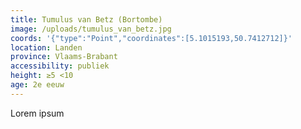 ```yaml
---
title: Tumulus van Betz (Bortombe)
image: /uploads/tumulus_van_betz.jpg
coords: '{"type":"Point","coordinates":[5.1015193,50.7412712]}'
location: Landen
province: Vlaams-Brabant
accessibility: publiek
height: ≥5 <10
age: 2e eeuw
---
```

Lorem ipsum